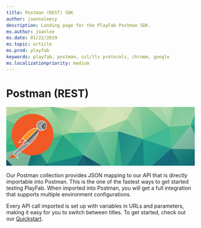 ```yaml
---
title: Postman (REST) SDK
author: joannaleecy
description: Landing page for the PlayFab Postman SDK.
ms.author: joanlee
ms.date: 01/22/2019
ms.topic: article
ms.prod: playfab
keywords: playfab, postman, ssl/tls protocols, chrome, google
ms.localizationpriority: medium
---
```


# Postman (REST)

![Postman (Rest)](./media/postman1.png)

Our Postman collection provides JSON mapping to our API that is directly importable into Postman. This is the one of the fastest ways to get started testing PlayFab. When imported into Postman, you will get a full integration that supports multiple environment configurations.

Every API call imported is set up with variables in URLs and parameters, making it easy for you to switch between titles. To get started, check out our [Quickstart](postman-quickstart.md).
